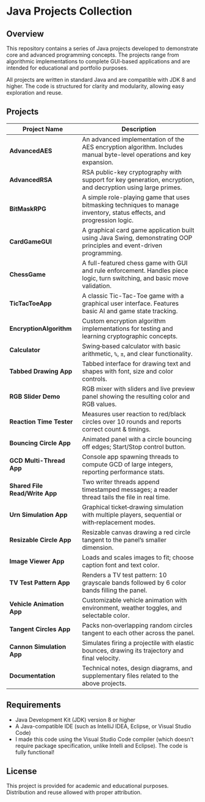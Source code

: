 # Java Projects Collection

## Overview

This repository contains a series of Java projects developed to demonstrate core and advanced programming concepts. The projects range from algorithmic implementations to complete GUI-based applications and are intended for educational and portfolio purposes.

All projects are written in standard Java and are compatible with JDK 8 and higher. The code is structured for clarity and modularity, allowing easy exploration and reuse.

## Projects

| Project Name                   | Description                                                                                                               |
|--------------------------------|---------------------------------------------------------------------------------------------------------------------------|
| **AdvancedAES**                | An advanced implementation of the AES encryption algorithm. Includes manual byte-level operations and key expansion.      |
| **AdvancedRSA**                | RSA public-key cryptography with support for key generation, encryption, and decryption using large primes.               |
| **BitMaskRPG**                 | A simple role-playing game that uses bitmasking techniques to manage inventory, status effects, and progression logic.    |
| **CardGameGUI**                | A graphical card game application built using Java Swing, demonstrating OOP principles and event-driven programming.      |
| **ChessGame**                  | A full-featured chess game with GUI and rule enforcement. Handles piece logic, turn switching, and basic move validation. |
| **TicTacToeApp**               | A classic Tic-Tac-Toe game with a graphical user interface. Features basic AI and game state tracking.                    |
| **EncryptionAlgorithm**        | Custom encryption algorithm implementations for testing and learning cryptographic concepts.     |
| **Calculator**                 | Swing‐based calculator with basic arithmetic, `%`, `±`, and clear functionality.                 |        
| **Tabbed Drawing App**         | Tabbed interface for drawing text and shapes with font, size and color controls.                 |        
| **RGB Slider Demo**            | RGB mixer with sliders and live preview panel showing the resulting color and RGB values.        |          
| **Reaction Time Tester**       | Measures user reaction to red/black circles over 10 rounds and reports correct count & timings.  |      
| **Bouncing Circle App**        | Animated panel with a circle bouncing off edges; Start/Stop control button.                      |     
| **GCD Multi-Thread App**       | Console app spawning threads to compute GCD of large integers, reporting performance stats.      |      
| **Shared File Read/Write App** | Two writer threads append timestamped messages; a reader thread tails the file in real time.     |   
| **Urn Simulation App**         | Graphical ticket‐drawing simulation with multiple players, sequential or with‐replacement modes. |      
| **Resizable Circle App**       | Resizable canvas drawing a red circle tangent to the panel’s smaller dimension.                  |    
| **Image Viewer App**           | Loads and scales images to fit; choose caption font and text color.                              |        
| **TV Test Pattern App**        | Renders a TV test pattern: 10 grayscale bands followed by 6 color bands filling the panel.       |        
| **Vehicle Animation App**      | Customizable vehicle animation with environment, weather toggles, and selectable color.          |      
| **Tangent Circles App**        | Packs non‐overlapping random circles tangent to each other across the panel.                     |        
| **Cannon Simulation App**      | Simulates firing a projectile with elastic bounces, drawing its trajectory and final velocity.   |     
| **Documentation**              | Technical notes, design diagrams, and supplementary files related to the above projects.         |

## Requirements

- Java Development Kit (JDK) version 8 or higher
- A Java-compatible IDE (such as IntelliJ IDEA, Eclipse, or Visual Studio Code)
- I made this code using the Visual Studio Code compiler (which doesn't require package specification, unlike Intelli and Eclipse). The code is fully functional!


## License

This project is provided for academic and educational purposes. Distribution and reuse allowed with proper attribution.
